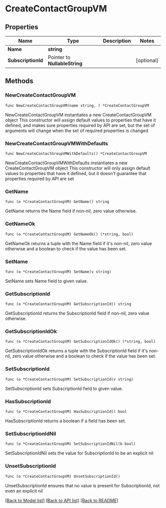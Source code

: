 # CreateContactGroupVM

## Properties

Name | Type | Description | Notes
------------ | ------------- | ------------- | -------------
**Name** | **string** |  | 
**SubscriptionId** | Pointer to **NullableString** |  | [optional] 

## Methods

### NewCreateContactGroupVM

`func NewCreateContactGroupVM(name string, ) *CreateContactGroupVM`

NewCreateContactGroupVM instantiates a new CreateContactGroupVM object
This constructor will assign default values to properties that have it defined,
and makes sure properties required by API are set, but the set of arguments
will change when the set of required properties is changed

### NewCreateContactGroupVMWithDefaults

`func NewCreateContactGroupVMWithDefaults() *CreateContactGroupVM`

NewCreateContactGroupVMWithDefaults instantiates a new CreateContactGroupVM object
This constructor will only assign default values to properties that have it defined,
but it doesn't guarantee that properties required by API are set

### GetName

`func (o *CreateContactGroupVM) GetName() string`

GetName returns the Name field if non-nil, zero value otherwise.

### GetNameOk

`func (o *CreateContactGroupVM) GetNameOk() (*string, bool)`

GetNameOk returns a tuple with the Name field if it's non-nil, zero value otherwise
and a boolean to check if the value has been set.

### SetName

`func (o *CreateContactGroupVM) SetName(v string)`

SetName sets Name field to given value.


### GetSubscriptionId

`func (o *CreateContactGroupVM) GetSubscriptionId() string`

GetSubscriptionId returns the SubscriptionId field if non-nil, zero value otherwise.

### GetSubscriptionIdOk

`func (o *CreateContactGroupVM) GetSubscriptionIdOk() (*string, bool)`

GetSubscriptionIdOk returns a tuple with the SubscriptionId field if it's non-nil, zero value otherwise
and a boolean to check if the value has been set.

### SetSubscriptionId

`func (o *CreateContactGroupVM) SetSubscriptionId(v string)`

SetSubscriptionId sets SubscriptionId field to given value.

### HasSubscriptionId

`func (o *CreateContactGroupVM) HasSubscriptionId() bool`

HasSubscriptionId returns a boolean if a field has been set.

### SetSubscriptionIdNil

`func (o *CreateContactGroupVM) SetSubscriptionIdNil(b bool)`

 SetSubscriptionIdNil sets the value for SubscriptionId to be an explicit nil

### UnsetSubscriptionId
`func (o *CreateContactGroupVM) UnsetSubscriptionId()`

UnsetSubscriptionId ensures that no value is present for SubscriptionId, not even an explicit nil

[[Back to Model list]](../README.md#documentation-for-models) [[Back to API list]](../README.md#documentation-for-api-endpoints) [[Back to README]](../README.md)



